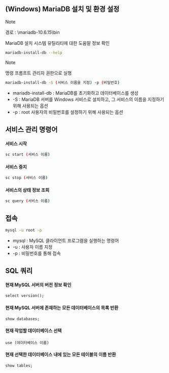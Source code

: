 ## (Windows) MariaDB 설치 및 환경 설정
>[!NOTE]
> 경로 : \mariadb-10.6.15\bin
>
> MariaDB 설치 시스템 유틸리티에 대한 도움말 정보 확인
```bash
mariadb-install-db --help
```

>[!NOTE]
>명령 프롬프트 관리자 권한으로 실행

```bash
mariadb-install-db -S (서비스 이름을 지정) -p (비밀번호)
```
- mariadb-install-db : MariaDB를 초기화하고 데이터베이스를 생성
- -S : MariaDB 서버를 Windows 서비스로 설치하고, 그 서비스의 이름을 지정하기 위해 사용되는 옵션
- -p : root 사용자의 비밀번호를 설정하기 위해 사용되는 옵션

## 서비스 관리 명령어

#### 서비스 시작

```bash
sc start (서비스 이름)
```

#### 서비스 중지

```bash
sc stop (서비스 이름)
```

#### 서비스의 상태 정보 조회

```bash
sc query (서비스 이름)
```

## 접속

```bash
mysql -u root -p
```

- mysql : MySQL 클라이언트 프로그램을 실행하는 명령어
- -u : 사용자 이름 지정
- -p : 비밀번호를 통해 접속

## SQL 쿼리

#### 현재 MySQL 서버의 버전 정보 확인
```mysql
select version();
```

#### 현재 MySQL 서버에 존재하는 모든 데이터베이스의 목록 반환
```mysql
show databases;
```

#### 현재 작업할 데이터베이스 선택

```mysql
use (데이터베이스 이름)
```

#### 현재 선택한 데이터베이스 내에 있는 모든 테이블의 이름 반환

```mysql
show tables;
```
